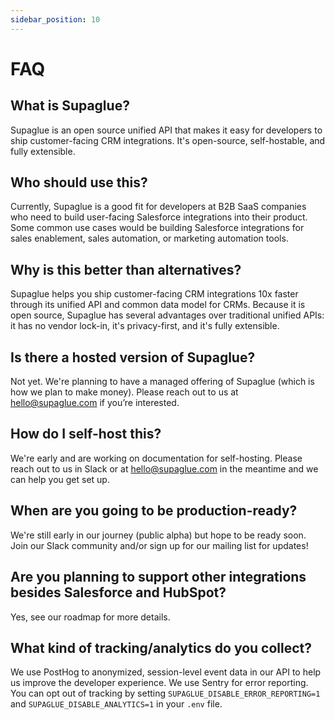 ```yaml
---
sidebar_position: 10
---
```


# FAQ

## What is Supaglue?

Supaglue is an open source unified API that makes it easy for developers to ship customer-facing CRM integrations. It's open-source, self-hostable, and fully extensible.

## Who should use this?

Currently, Supaglue is a good fit for developers at B2B SaaS companies who need to build user-facing Salesforce integrations into their product. Some common use cases would be building Salesforce integrations for sales enablement, sales automation, or marketing automation tools.

## Why is this better than alternatives?

Supaglue helps you ship customer-facing CRM integrations 10x faster through its unified API and common data model for CRMs. Because it is open source, Supaglue has several advantages over traditional unified APIs: it has no vendor lock-in, it's privacy-first, and it's fully extensible.

## Is there a hosted version of Supaglue?

Not yet. We're planning to have a managed offering of Supaglue (which is how we plan to make money). Please reach out to us at hello@supaglue.com if you’re interested.

## How do I self-host this?

We're early and are working on documentation for self-hosting. Please reach out to us in Slack or at hello@supaglue.com in the meantime and we can help you get set up.

## When are you going to be production-ready?

We're still early in our journey (public alpha) but hope to be ready soon. Join our Slack community and/or sign up for our mailing list for updates!

## Are you planning to support other integrations besides Salesforce and HubSpot?

Yes, see our roadmap for more details.

## What kind of tracking/analytics do you collect?

We use PostHog to anonymized, session-level event data in our API to help us improve the developer experience. We use Sentry for error reporting. You can opt out of tracking by setting `SUPAGLUE_DISABLE_ERROR_REPORTING=1` and `SUPAGLUE_DISABLE_ANALYTICS=1` in your `.env` file.

